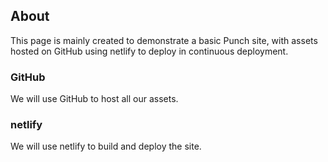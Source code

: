 ## About 
This page is mainly created to demonstrate a basic Punch site, with assets hosted on GitHub using netlify to deploy in continuous deployment.

### GitHub
We will use GitHub to host all our assets.

### netlify
We will use netlify to build and deploy the site.